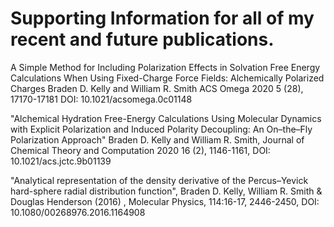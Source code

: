 # Supporting Information for all of my recent and future publications.


A Simple Method for Including Polarization Effects in Solvation Free Energy Calculations When Using Fixed-Charge Force Fields: Alchemically Polarized Charges
Braden D. Kelly and William R. Smith
ACS Omega 2020 5 (28), 17170-17181
DOI: 10.1021/acsomega.0c01148

"Alchemical Hydration Free-Energy Calculations Using Molecular Dynamics with Explicit Polarization and Induced Polarity Decoupling: An On–the–Fly Polarization Approach" Braden D. Kelly and William R. Smith, Journal of Chemical Theory and Computation 2020 16 (2), 1146-1161, 
DOI: 10.1021/acs.jctc.9b01139 

"Analytical representation of the density derivative of the Percus–Yevick hard-sphere radial distribution function", 
 Braden D. Kelly, William R. Smith & Douglas Henderson (2016) , Molecular Physics, 114:16-17, 2446-2450, 
 DOI: 10.1080/00268976.2016.1164908 
